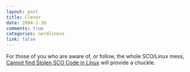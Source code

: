 ```yaml
--- 
layout: post
title: Clever
date: 2004-1-30
comments: true
categories: nerdliness
link: false
---
```

For those of you who are aware of, or follow, the whole SCO/Linux mess, <a href="http://www.linuxstolescocode.com/" title="Linux Stole SCO Code">Cannot find Stolen SCO Code in Linux</a> will provide a chuckle.

